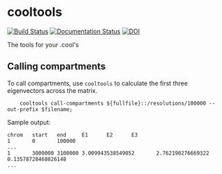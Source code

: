 # cooltools

[![Build Status](https://travis-ci.org/mirnylab/cooltools.svg?branch=master)](https://travis-ci.org/mirnylab/cooltools)
[![Documentation Status](https://readthedocs.org/projects/cooltools/badge/?version=latest)](https://cooltools.readthedocs.io/en/latest/?badge=latest)
[![DOI](https://zenodo.org/badge/82413481.svg)](https://zenodo.org/badge/latestdoi/82413481)

The tools for your .cool's

## Calling compartments

To call compartments, use `cooltools` to calculate the first three eigenvectors
across the matrix. 

```
    cooltools call-compartments ${fullfile}::/resolutions/100000 --out-prefix $filename;
```

Sample output:

```
chrom   start   end     E1      E2      E3
1       0       100000
...
1       3000000 3100000 3.009943538549052       2.762190276669322       0.13578728460826148
...
```
